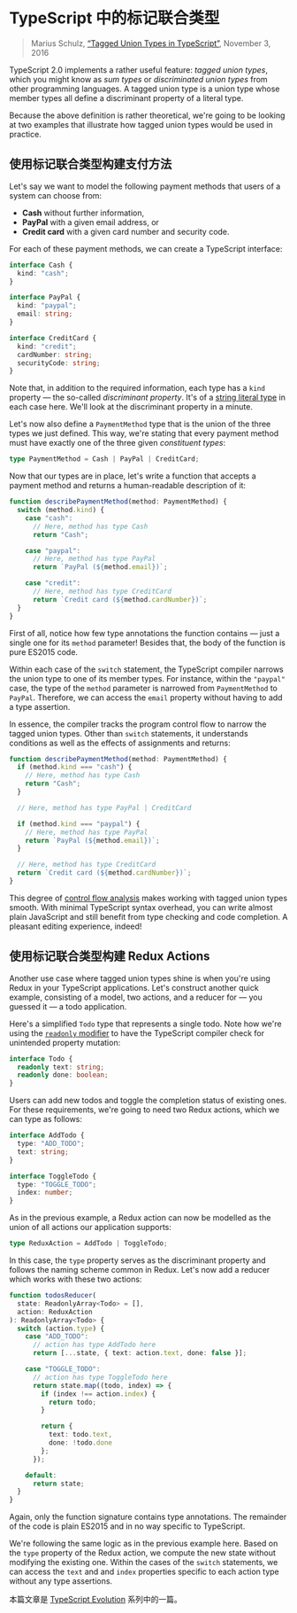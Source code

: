 TypeScript 中的标记联合类型
================================

> Marius Schulz, [“Tagged Union Types in TypeScript”](https://mariusschulz.com/blog/tagged-union-types-in-typescript), November 3, 2016


TypeScript 2.0 implements a rather useful feature: _tagged union types_, which you might know as _sum types_ or _discriminated union types_ from other programming languages. A tagged union type is a union type whose member types all define a discriminant property of a literal type.

Because the above definition is rather theoretical, we're going to be looking at two examples that illustrate how tagged union types would be used in practice.

使用标记联合类型构建支付方法
------------------------------------------------------------------------------------------------------

Let's say we want to model the following payment methods that users of a system can choose from:

*   **Cash** without further information,
*   **PayPal** with a given email address, or
*   **Credit card** with a given card number and security code.

For each of these payment methods, we can create a TypeScript interface:

```ts
interface Cash {
  kind: "cash";
}

interface PayPal {
  kind: "paypal";
  email: string;
}

interface CreditCard {
  kind: "credit";
  cardNumber: string;
  securityCode: string;
}
```

Note that, in addition to the required information, each type has a `kind` property — the so-called _discriminant property_. It's of a [string literal type](/blog/string-literal-types-in-typescript) in each case here. We'll look at the discriminant property in a minute.

Let's now also define a `PaymentMethod` type that is the union of the three types we just defined. This way, we're stating that every payment method must have exactly one of the three given _constituent types_:

```ts
type PaymentMethod = Cash | PayPal | CreditCard;
```

Now that our types are in place, let's write a function that accepts a payment method and returns a human-readable description of it:

```ts
function describePaymentMethod(method: PaymentMethod) {
  switch (method.kind) {
    case "cash":
      // Here, method has type Cash
      return "Cash";

    case "paypal":
      // Here, method has type PayPal
      return `PayPal (${method.email})`;

    case "credit":
      // Here, method has type CreditCard
      return `Credit card (${method.cardNumber})`;
  }
}
```

First of all, notice how few type annotations the function contains — just a single one for its `method` parameter! Besides that, the body of the function is pure ES2015 code.

Within each case of the `switch` statement, the TypeScript compiler narrows the union type to one of its member types. For instance, within the `"paypal"` case, the type of the `method` parameter is narrowed from `PaymentMethod` to `PayPal`. Therefore, we can access the `email` property without having to add a type assertion.

In essence, the compiler tracks the program control flow to narrow the tagged union types. Other than `switch` statements, it understands conditions as well as the effects of assignments and returns:

```ts
function describePaymentMethod(method: PaymentMethod) {
  if (method.kind === "cash") {
    // Here, method has type Cash
    return "Cash";
  }

  // Here, method has type PayPal | CreditCard

  if (method.kind === "paypal") {
    // Here, method has type PayPal
    return `PayPal (${method.email})`;
  }

  // Here, method has type CreditCard
  return `Credit card (${method.cardNumber})`;
}
```

This degree of [control flow analysis](/blog/control-flow-based-type-analysis-in-typescript) makes working with tagged union types smooth. With minimal TypeScript syntax overhead, you can write almost plain JavaScript and still benefit from type checking and code completion. A pleasant editing experience, indeed!

使用标记联合类型构建 Redux Actions
--------------------------------------------------------------------------------------------------

Another use case where tagged union types shine is when you're using Redux in your TypeScript applications. Let's construct another quick example, consisting of a model, two actions, and a reducer for — you guessed it — a todo application.

Here's a simplified `Todo` type that represents a single todo. Note how we're using the [`readonly` modifier](/blog/read-only-properties-in-typescript) to have the TypeScript compiler check for unintended property mutation:

```ts
interface Todo {
  readonly text: string;
  readonly done: boolean;
}
```

Users can add new todos and toggle the completion status of existing ones. For these requirements, we're going to need two Redux actions, which we can type as follows:

```ts
interface AddTodo {
  type: "ADD_TODO";
  text: string;
}

interface ToggleTodo {
  type: "TOGGLE_TODO";
  index: number;
}
```

As in the previous example, a Redux action can now be modelled as the union of all actions our application supports:

```ts
type ReduxAction = AddTodo | ToggleTodo;
```

In this case, the `type` property serves as the discriminant property and follows the naming scheme common in Redux. Let's now add a reducer which works with these two actions:

```ts
function todosReducer(
  state: ReadonlyArray<Todo> = [],
  action: ReduxAction
): ReadonlyArray<Todo> {
  switch (action.type) {
    case "ADD_TODO":
      // action has type AddTodo here
      return [...state, { text: action.text, done: false }];

    case "TOGGLE_TODO":
      // action has type ToggleTodo here
      return state.map((todo, index) => {
        if (index !== action.index) {
          return todo;
        }

        return {
          text: todo.text,
          done: !todo.done
        };
      });

    default:
      return state;
  }
}
```

Again, only the function signature contains type annotations. The remainder of the code is plain ES2015 and in no way specific to TypeScript.

We're following the same logic as in the previous example here. Based on the `type` property of the Redux action, we compute the new state without modifying the existing one. Within the cases of the `switch` statements, we can access the `text` and and `index` properties specific to each action type without any type assertions.

本篇文章是 [TypeScript Evolution](https://mariusschulz.com/blog/series/typescript-evolution) 系列中的一篇。
